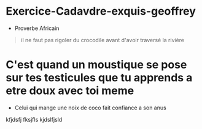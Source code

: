 # Exercice-Cadavdre-exquis-geoffrey

- Proverbe Africain

> il ne faut pas rigoler du crocodile avant d'avoir traversé la rivière
# C'est quand un moustique se pose sur tes testicules que tu apprends a etre doux avec toi meme
- Celui qui mange une noix de coco fait confiance a son anus

kfjdsfj
fksjfls
kjdslfjsld
